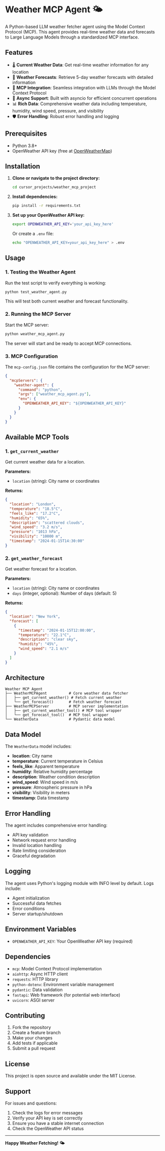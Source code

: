 # Weather MCP Agent 🌤️

A Python-based LLM weather fetcher agent using the Model Context Protocol (MCP). This agent provides real-time weather data and forecasts to Large Language Models through a standardized MCP interface.

## Features

- 🌡️ **Current Weather Data**: Get real-time weather information for any location
- 📅 **Weather Forecasts**: Retrieve 5-day weather forecasts with detailed information
- 🤖 **MCP Integration**: Seamless integration with LLMs through the Model Context Protocol
- 🔄 **Async Support**: Built with asyncio for efficient concurrent operations
- 📊 **Rich Data**: Comprehensive weather data including temperature, humidity, wind speed, pressure, and visibility
- 🛡️ **Error Handling**: Robust error handling and logging

## Prerequisites

- Python 3.8+
- OpenWeather API key (free at [OpenWeatherMap](https://openweathermap.org/api))

## Installation

1. **Clone or navigate to the project directory:**
   ```bash
   cd cursor_projects/weather_mcp_project
   ```

2. **Install dependencies:**
   ```bash
   pip install -r requirements.txt
   ```

3. **Set up your OpenWeather API key:**
   ```bash
   export OPENWEATHER_API_KEY='your_api_key_here'
   ```
   
   Or create a `.env` file:
   ```bash
   echo "OPENWEATHER_API_KEY=your_api_key_here" > .env
   ```

## Usage

### 1. Testing the Weather Agent

Run the test script to verify everything is working:

```bash
python test_weather_agent.py
```

This will test both current weather and forecast functionality.

### 2. Running the MCP Server

Start the MCP server:

```bash
python weather_mcp_agent.py
```

The server will start and be ready to accept MCP connections.

### 3. MCP Configuration

The `mcp-config.json` file contains the configuration for the MCP server:

```json
{
  "mcpServers": {
    "weather-agent": {
      "command": "python",
      "args": ["weather_mcp_agent.py"],
      "env": {
        "OPENWEATHER_API_KEY": "${OPENWEATHER_API_KEY}"
      }
    }
  }
}
```

## Available MCP Tools

### 1. `get_current_weather`
Get current weather data for a location.

**Parameters:**
- `location` (string): City name or coordinates

**Returns:**
```json
{
  "location": "London",
  "temperature": "18.5°C",
  "feels_like": "17.2°C",
  "humidity": "65%",
  "description": "scattered clouds",
  "wind_speed": "3.2 m/s",
  "pressure": "1013 hPa",
  "visibility": "10000 m",
  "timestamp": "2024-01-15T14:30:00"
}
```

### 2. `get_weather_forecast`
Get weather forecast for a location.

**Parameters:**
- `location` (string): City name or coordinates
- `days` (integer, optional): Number of days (default: 5)

**Returns:**
```json
{
  "location": "New York",
  "forecast": [
    {
      "timestamp": "2024-01-15T12:00:00",
      "temperature": "22.1°C",
      "description": "clear sky",
      "humidity": "45%",
      "wind_speed": "2.1 m/s"
    }
  ]
}
```

## Architecture

```
Weather MCP Agent
├── WeatherMCPAgent          # Core weather data fetcher
│   ├── get_current_weather() # Fetch current weather
│   └── get_forecast()       # Fetch weather forecast
├── WeatherMCPServer         # MCP server implementation
│   ├── get_current_weather_tool() # MCP tool wrapper
│   └── get_forecast_tool()  # MCP tool wrapper
└── WeatherData              # Pydantic data model
```

## Data Model

The `WeatherData` model includes:

- **location**: City name
- **temperature**: Current temperature in Celsius
- **feels_like**: Apparent temperature
- **humidity**: Relative humidity percentage
- **description**: Weather condition description
- **wind_speed**: Wind speed in m/s
- **pressure**: Atmospheric pressure in hPa
- **visibility**: Visibility in meters
- **timestamp**: Data timestamp

## Error Handling

The agent includes comprehensive error handling:

- API key validation
- Network request error handling
- Invalid location handling
- Rate limiting consideration
- Graceful degradation

## Logging

The agent uses Python's logging module with INFO level by default. Logs include:

- Agent initialization
- Successful data fetches
- Error conditions
- Server startup/shutdown

## Environment Variables

- `OPENWEATHER_API_KEY`: Your OpenWeather API key (required)

## Dependencies

- `mcp`: Model Context Protocol implementation
- `aiohttp`: Async HTTP client
- `requests`: HTTP library
- `python-dotenv`: Environment variable management
- `pydantic`: Data validation
- `fastapi`: Web framework (for potential web interface)
- `uvicorn`: ASGI server

## Contributing

1. Fork the repository
2. Create a feature branch
3. Make your changes
4. Add tests if applicable
5. Submit a pull request

## License

This project is open source and available under the MIT License.

## Support

For issues and questions:
1. Check the logs for error messages
2. Verify your API key is set correctly
3. Ensure you have a stable internet connection
4. Check the OpenWeather API status

---

**Happy Weather Fetching! 🌤️**
